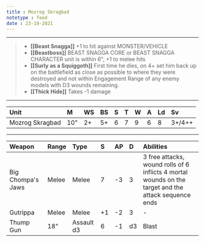 ```yaml
---
title : Mozrog Skragbad
notetype : feed
date : 23-10-2021
---
```


---

> - **[[Beast Snagga]]** +1 to hit against MONSTER/VEHICLE
> - **[[Beastboss]]** BEAST SNAGGA CORE or  BEAST SNAGGA CHARACTER unit is within 6", +1 to melee hits
> - **[[Surly as a Squiggoth]]** First time he dies, on 4+ set him back up on the battlefield as close as possible to where they were destroyed and not within Engagement Range of any enemy models with D3 wounds remaining.
> - **[[Thick Hide]]** Takes -1 damage

---

| Unit            | M   | WS  | BS  | S   | T   | W   | A   | Ld  | Sv     |
|:--------------- |:--- |:--- |:--- |:--- |:--- |:--- |:--- |:--- |:------ |
| Mozrog Skragbad | 10" | 2+  | 5+  | 6   | 7   | 9   | 6   | 8   | 3+/4++ |

---

| Weapon            | Range | Type       | S   | AP  | D   | Abilities                                                                                            |
|:----------------- |:----- |:---------- |:--- |:--- |:--- |:---------------------------------------------------------------------------------------------------- |
| Big Chompa's Jaws | Melee | Melee      | 7   | -3  | 3   | 3 free attacks, wound rolls of 6 inflicts 4 mortal wounds on the target and the attack sequence ends |
| Gutrippa          | Melee | Melee      | +1  | -2  | 3   | -                                                                                                    |
| Thump Gun         | 18"   | Assault d3 | 6   | -1  | d3  | Blast                                                                                                |
